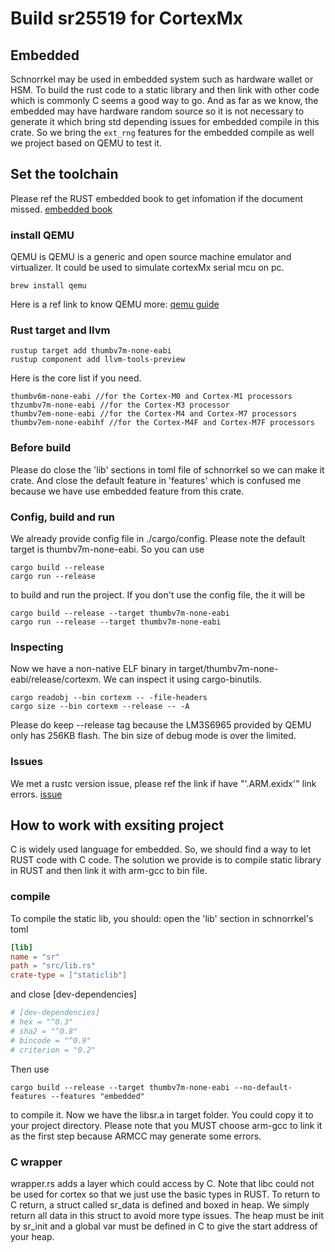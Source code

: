 # Build sr25519 for CortexMx

## Embedded

Schnorrkel may be used in embedded system such as hardware wallet or HSM. To build the rust code to a static library and then link with other code which is commonly C seems a good way to go. And as far as we know, the embedded may have hardware random source so it is not necessary to generate it which bring std depending issues for embedded compile in this crate. So we bring the ```ext_rng``` features for the embedded compile as well we project based on QEMU  to test it.

## Set the toolchain

Please ref the RUST embedded book to get infomation if the document missed.
[embedded book](https://rust-embedded.github.io/book/intro/install.html)

### install QEMU

QEMU is QEMU is a generic and open source machine emulator and virtualizer. It could be used to simulate cortexMx serial mcu on pc.

```shell
brew install qemu
```

Here is a ref link to know QEMU more:
[qemu guide](https://rust-embedded.github.io/book/start/qemu.html)

### Rust target and llvm

```shell
rustup target add thumbv7m-none-eabi
rustup component add llvm-tools-preview
```

Here is the core list if you need.

```shell
thumbv6m-none-eabi //for the Cortex-M0 and Cortex-M1 processors
thzumbv7m-none-eabi //for the Cortex-M3 processor
thumbv7em-none-eabi //for the Cortex-M4 and Cortex-M7 processors
thumbv7em-none-eabihf //for the Cortex-M4F and Cortex-M7F processors
```

### Before build

Please do close the 'lib' sections in toml file of schnorrkel so we can make it crate. And close the default feature in 'features' which is confused me because we have use embedded feature from this crate.

### Config, build and run

We already provide config file in ./cargo/config. Please note the default target is thumbv7m-none-eabi. So you can use

```shell
cargo build --release
cargo run --release
```

to build and run the project. If you don't use the config file, the it will be

```shell
cargo build --release --target thumbv7m-none-eabi
cargo run --release --target thumbv7m-none-eabi
```

### Inspecting

Now we have a non-native ELF binary in target/thumbv7m-none-eabi/release/cortexm. We can inspect it using cargo-binutils.

```shell
cargo readobj --bin cortexm -- -file-headers
cargo size --bin cortexm --release -- -A
```

Please do keep --release tag because the LM3S6965 provided by QEMU only has 256KB flash. The bin size of debug mode is over the limited.

### Issues

We met a rustc version issue, please ref the link if have "'.ARM.exidx'" link errors.
[issue](https://github.com/rust-lang/rust/issues/62781)

## How to work with exsiting project

C is widely used language for embedded. So, we should find a way to let RUST code with C code. The solution we provide is to compile static library in RUST and then link it with arm-gcc to bin file. 

### compile

To compile the static lib, you should:
open the 'lib' section in schnorrkel's toml

```toml
[lib]
name = "sr"
path = "src/lib.rs"
crate-type = ["staticlib"]
```

and close [dev-dependencies]

```toml
# [dev-dependencies]
# hex = "^0.3"
# sha2 = "^0.8"
# bincode = "^0.9"
# criterion = "0.2"
```

Then use  

```shell
cargo build --release --target thumbv7m-none-eabi --no-default-features --features "embedded"
```

to compile it. Now we have the libsr.a in target folder. You could copy it to your project directory. Please note that you MUST choose arm-gcc to link it as the first step because ARMCC may generate some errors.

### C wrapper

wrapper.rs adds a layer which could access by C. Note that libc could not be used for cortex so that we just use the basic types in RUST. To return to C return, a struct called sr_data is defined and boxed in heap. We simply return all data in this struct to avoid more type issues. The heap must be init by sr_init and a global var must be defined in C to give the start address of your heap.
